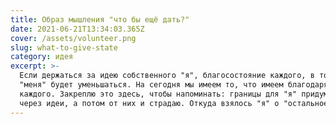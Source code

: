```yaml
---
title: Образ мышления "что бы ещё дать?"
date: 2021-06-21T13:34:03.365Z
cover: /assets/volunteer.png
slug: what-to-give-state
category: идея
excerpt: >-
  Если держаться за идею собственного "я", благосостояние каждого, в том числе и
  "меня" будет уменьшаться. На сегодня мы имеем то, что имеем благодаря вкладу
  каждого. Закреплю это здесь, чтобы напоминать: границы для "я" придумываю
  через идеи, а потом от них и страдаю. Откуда взялось "я" о "остальное"?
---
```

 
